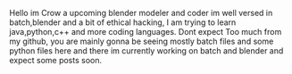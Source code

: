 Hello im Crow a upcoming blender modeler and coder im well versed in batch,blender and a bit of ethical hacking,
I am trying to learn java,python,c++ and more coding languages.
Dont expect Too much from my github, you are mainly gonna be seeing mostly batch files and some python files here and there
im currently working on batch and blender and expect some posts soon.
